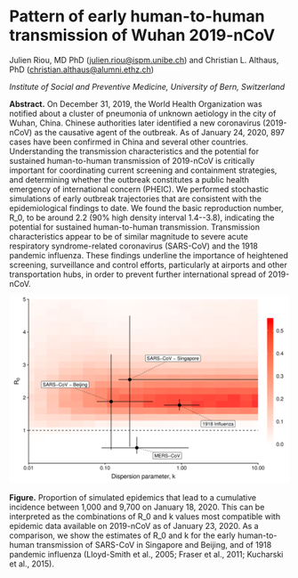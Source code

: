 # Pattern of early human-to-human transmission of Wuhan 2019-nCoV

Julien Riou, MD PhD (julien.riou@ispm.unibe.ch) and Christian L. Althaus, PhD (christian.althaus@alumni.ethz.ch)

*Institute of Social and Preventive Medicine, University of Bern, Switzerland*


**Abstract.** On December 31, 2019, the World Health Organization was notified about a cluster of pneumonia of unknown aetiology in the city of Wuhan, China. Chinese authorities later identified a new coronavirus (2019-nCoV) as the causative agent of the outbreak. As of January 24, 2020, 897 cases have been confirmed in China and several other countries. Understanding the transmission characteristics and the potential for sustained human-to-human transmission of 2019-nCoV is critically important for coordinating current screening and containment strategies, and determining whether the outbreak constitutes a public health emergency of international concern (PHEIC). We performed stochastic simulations of early outbreak trajectories that are consistent with the epidemiological findings to date. We found the basic reproduction number, R_0, to be around 2.2 (90% high density interval 1.4--3.8), indicating the potential for sustained human-to-human transmission. Transmission characteristics appear to be of similar magnitude to severe acute respiratory syndrome-related coronavirus (SARS-CoV) and the 1918 pandemic influenza. These findings underline the importance of heightened screening, surveillance and control efforts, particularly at airports and other transportation hubs, in order to prevent further international spread of 2019-nCoV.

![](figure/fig_comb.png)

**Figure.** Proportion of simulated epidemics that lead to a cumulative incidence
 between 1,000 and 9,700 on January 18, 2020. This can be interpreted
 as the combinations of R_0 and k values most compatible with 
epidemic data available on 2019-nCoV as of January 23, 2020. 
As a comparison, we show the estimates of R_0 and k for the 
early human-to-human transmission of SARS-CoV in Singapore and 
Beijing, and of 1918 pandemic influenza (Lloyd-Smith et al., 2005; 
Fraser et al., 2011; Kucharski et al., 2015).
